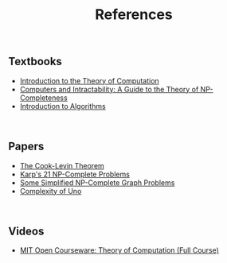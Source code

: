 # $$\text{References}$$

<br>

## Textbooks
- [Introduction to the Theory of Computation](https://fuuu.be/polytech/INFOF408/Introduction-To-The-Theory-Of-Computation-Michael-Sipser.pdf)
- [Computers and Intractability: A Guide to the Theory of NP-Completeness](https://www.academia.edu/44422461/Computers_and_intractability_a_guide_to_the_theory_of_np_completeness_garey_amp_johnson)
- [Introduction to Algorithms](https://books.google.ca/books?id=i-bUBQAAQBAJ&printsec=frontcover&redir_esc=y#v=onepage&q&f=false)

<br>

## Papers
- [The Cook-Levin Theorem](https://www.cs.toronto.edu/~sacook/homepage/1971.pdf)
- [Karp's 21 NP-Complete Problems](https://link.springer.com/chapter/10.1007/978-1-4684-2001-2_9)
- [Some Simplified NP-Complete Graph Problems](https://www.sciencedirect.com/science/article/pii/0304397576900591)
- [Complexity of Uno](https://www.sciencedirect.com/science/article/pii/S0304397513008670)

<br>

## Videos
- [MIT Open Courseware: Theory of Computation (Full Course)](https://youtube.com/playlist?list=PLUl4u3cNGP60_JNv2MmK3wkOt9syvfQWY&si=DXhLgJk8fTWBdloI)
